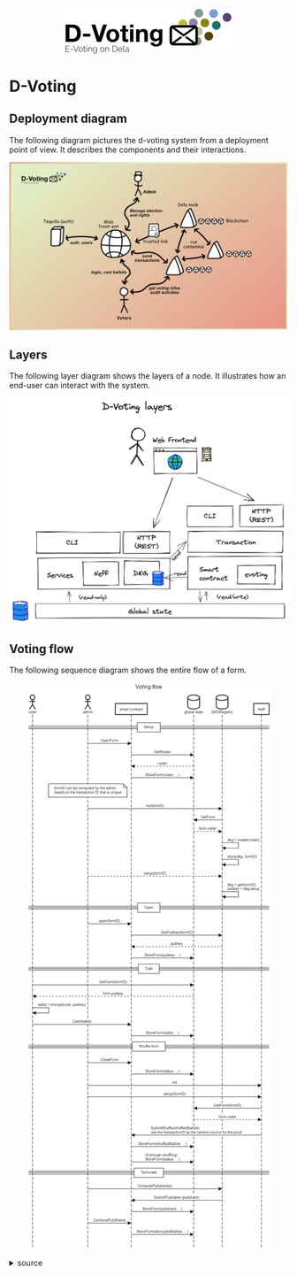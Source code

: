 <p style="text-align:center"><img width="300px" src="assets/logo.png"/></p>

# D-Voting

## Deployment diagram

The following diagram pictures the d-voting system from a deployment point of
view. It describes the components and their interactions.

<p style="text-align:center"><img src="assets/system.png"/></p>

## Layers

The following layer diagram shows the layers of a node. It illustrates how an
end-user can interact with the system.

<p style="text-align:center"><img src="assets/layers.png"/></p>

## Voting flow

The following sequence diagram shows the entire flow of a form.

<p style="text-align:center"><img src="assets/Voting flow.png"/></p>

<details>
    <summary>source</summary>
title Voting flow

actor voter
actor admin
participant smart contract
database global state
database DKGRegistry

== Setup ==

admin->smart contract:OpenForm
smart contract->global state:GetRoster
global state-->smart contract:roster
smart contract->global state:StoreForm(roster, ...)
note over admin:formID can be computed by the admin\nbased on the transaction ID that is unique
admin->DKGRegistry:init(formID)
DKGRegistry->global state:GetForm
global state-->DKGRegistry:form.roster
DKGRegistry->DKGRegistry:dkg = create(roster)
DKGRegistry->DKGRegistry:store(dkg, formID)
admin-->DKGRegistry:setup(formID)

DKGRegistry->DKGRegistry:dkg = get(formID)\npubkey = dkg.setup

== Open ==

admin->smart contract:open(formID)
smart contract->DKGRegistry:GetPubKey(formID)

DKGRegistry-->smart contract:pubkey
smart contract->global state:StoreForm(pubkey, ...)

== Cast ==

voter->global state:GetForm(formID)
global state-->voter:form.pubkey

voter->voter:ballot = encrypt(vote, pubkey)
voter->smart contract:Cast(ballot)

smart contract->global state:StoreForm(ballot, ...)

== Shuffle form ==

admin->smart contract:CloseForm
smart contract->global state:StoreForm(status, ...)

admin->Neff:init
admin->Neff:setup(formID)
Neff->global state:GetForm(formID)
global state-->Neff:form.roster

Neff->smart contract:SubmitShuffle(shuffledBallots)\nuse the transactionID as the random source for the proof
smart contract->global state:StoreForm(shuffledBallots, ...)
smart contract->global state:(if enough shuffling)\nStoreForm(status, ...)

== Terminate ==
admin->DKGRegistry: ComputePubshares()

DKGRegistry->smart contract: SubmitPushares (pubshare)
smart contract->global state: StoreForm(pubshare, ...)

admin->smart contract: CombinePubShares
smart contract->global state: StoreForm(decryptedBallots, ...)

</details>
